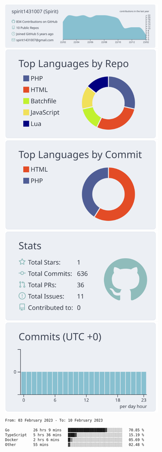 [![](https://raw.githubusercontent.com/spirit1431007/spirit1431007/master/profile-summary-card-output/nord_bright/0-profile-details.svg)](https://git.io/spiritx)
[![](https://raw.githubusercontent.com/spirit1431007/spirit1431007/master/profile-summary-card-output/nord_bright/1-repos-per-language.svg)](https://git.io/spiritx) [![](https://raw.githubusercontent.com/spirit1431007/spirit1431007/master/profile-summary-card-output/nord_bright/2-most-commit-language.svg)](https://git.io/spiritx)
[![](https://raw.githubusercontent.com/spirit1431007/spirit1431007/master/profile-summary-card-output/nord_bright/3-stats.svg)](https://git.io/spiritx) [![](https://raw.githubusercontent.com/spirit1431007/spirit1431007/master/profile-summary-card-output/nord_bright/4-productive-time.svg)](https://git.io/spiritx)

<!--START_SECTION:waka-->

```text
From: 03 February 2023 - To: 10 February 2023

Go           26 hrs 9 mins   █████████████████▓░░░░░░░   70.85 %
TypeScript   5 hrs 36 mins   ███▓░░░░░░░░░░░░░░░░░░░░░   15.19 %
Docker       2 hrs 6 mins    █▒░░░░░░░░░░░░░░░░░░░░░░░   05.69 %
Other        55 mins         ▓░░░░░░░░░░░░░░░░░░░░░░░░   02.48 %
```

<!--END_SECTION:waka-->
